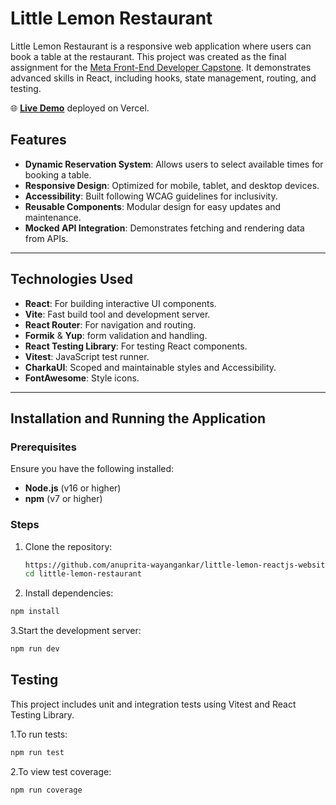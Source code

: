 # Little Lemon Restaurant

Little Lemon Restaurant is a responsive web application where users can book a table at the restaurant. This project was created as the final assignment for the [Meta Front-End Developer Capstone](https://www.coursera.org/learn/meta-front-end-developer-capstone). It demonstrates advanced skills in React, including hooks, state management, routing, and testing.

🌐 **[Live Demo](https://little-lemon-restaurant-sage.vercel.app/)** deployed on Vercel.


## Features

- **Dynamic Reservation System**: Allows users to select available times for booking a table.
- **Responsive Design**: Optimized for mobile, tablet, and desktop devices.
- **Accessibility**: Built following WCAG guidelines for inclusivity.
- **Reusable Components**: Modular design for easy updates and maintenance.
- **Mocked API Integration**: Demonstrates fetching and rendering data from APIs.

---

## Technologies Used

- **React**: For building interactive UI components.
- **Vite**: Fast build tool and development server.
- **React Router**: For navigation and routing.
- **Formik** & **Yup**: form validation and handling.
- **React Testing Library**: For testing React components.
- **Vitest**: JavaScript test runner.
- **CharkaUI**: Scoped and maintainable styles and Accessibility.
- **FontAwesome**: Style icons.

---

## Installation and Running the Application

### Prerequisites

Ensure you have the following installed:
- **Node.js** (v16 or higher)
- **npm** (v7 or higher)

### Steps

1. Clone the repository:
   ```bash
   https://github.com/anuprita-wayangankar/little-lemon-reactjs-website.git
   cd little-lemon-restaurant
   ```
2. Install dependencies:
  ```bash
  npm install
  ```
3.Start the development server:
  ```bash
  npm run dev
  ```
## Testing
This project includes unit and integration tests using Vitest and React Testing Library.

1.To run tests:
  ```bash
  npm run test
  ```
2.To view test coverage:
  ```bash
  npm run coverage
  ```
